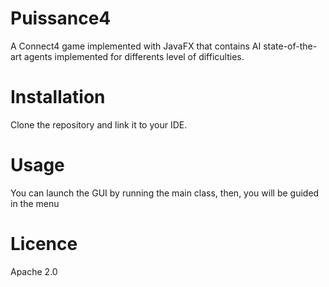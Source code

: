 # Puissance4 
A Connect4 game implemented with JavaFX that contains AI state-of-the-art agents implemented for differents level of difficulties.

# Installation 

Clone the repository and link it to your IDE.
# Usage 

You can launch the GUI by running the main class, then, you will be guided in the menu

# Licence 
Apache 2.0
